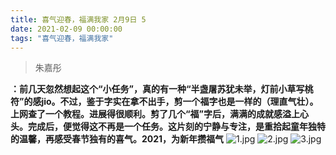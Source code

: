 ```yaml
---
title: 喜气迎春，福满我家 2月9日 5
date: 2021-02-09 00:00:00
tags: "喜气迎春，福满我家"
---
```

> 朱嘉彤

**：前几天忽然想起这个“小任务”，真的有一种“半盏屠苏犹未举，灯前小草写桃符”的感jio。不过，鉴于字实在拿不出手，剪一个福字也是一样的（理直气壮）。上网查了一个教程。进展得很顺利。剪了几个“福”字后，满满的成就感溢上心头。完成后，便觉得这不再是一个任务。这片刻的宁静与专注，是重拾起童年独特的温馨，再感受春节独有的喜气。2021，为新年攒福气**
![1.jpg](https://i.loli.net/2021/02/09/CfyagcAORTujtVn.jpg)
![2.jpg](https://i.loli.net/2021/02/09/piUFfd9J42oeZlg.jpg)
![3.jpg](https://i.loli.net/2021/02/09/HZ6VBlL3qE4idUX.jpg)
